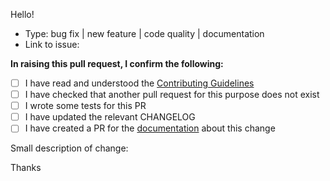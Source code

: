 Hello!

* Type: bug fix | new feature | code quality | documentation
* Link to issue:

**In raising this pull request, I confirm the following:**

- [ ] I have read and understood the [Contributing Guidelines](https://github.com/phalcon/traits/blob/master/CONTRIBUTING.md)
- [ ] I have checked that another pull request for this purpose does not exist
- [ ] I wrote some tests for this PR
- [ ] I have updated the relevant CHANGELOG
- [ ] I have created a PR for the [documentation](https://github.com/phalcon/docs) about this change

Small description of change:

Thanks
